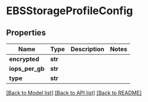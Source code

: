 # EBSStorageProfileConfig

## Properties
Name | Type | Description | Notes
------------ | ------------- | ------------- | -------------
**encrypted** | **str** |  | 
**iops_per_gb** | **str** |  | 
**type** | **str** |  | 

[[Back to Model list]](../README.md#documentation-for-models) [[Back to API list]](../README.md#documentation-for-api-endpoints) [[Back to README]](../README.md)

